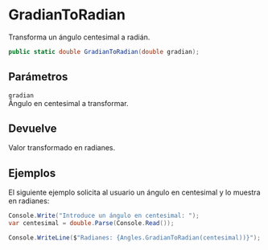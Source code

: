 # GradianToRadian

Transforma un ángulo centesimal a radián.

```csharp
public static double GradianToRadian(double gradian);
```

## Parámetros

`gradian`  
Ángulo en centesimal a transformar.

## Devuelve

Valor transformado en radianes.

## Ejemplos

El siguiente ejemplo solicita al usuario un ángulo en centesimal y lo muestra en radianes:

```csharp
Console.Write("Introduce un ángulo en centesimal: ");
var centesimal = double.Parse(Console.Read());

Console.WriteLine($"Radianes: {Angles.GradianToRadian(centesimal))}");
```



